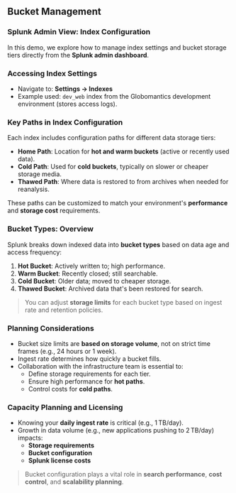 ## Bucket Management

### Splunk Admin View: Index Configuration
In this demo, we explore how to manage index settings and bucket storage tiers directly from the **Splunk admin dashboard**.

### Accessing Index Settings
* Navigate to: **Settings → Indexes**
* Example used: `dev_web` index from the Globomantics development environment (stores access logs).

### Key Paths in Index Configuration
Each index includes configuration paths for different data storage tiers:
* **Home Path**:
  Location for **hot and warm buckets** (active or recently used data).
* **Cold Path**:
  Used for **cold buckets**, typically on slower or cheaper storage media.
* **Thawed Path**:
  Where data is restored to from archives when needed for reanalysis.

These paths can be customized to match your environment's **performance** and **storage cost** requirements.

### Bucket Types: Overview
Splunk breaks down indexed data into **bucket types** based on data age and access frequency:
1. **Hot Bucket**:
   Actively written to; high performance.
2. **Warm Bucket**:
   Recently closed; still searchable.
3. **Cold Bucket**:
   Older data; moved to cheaper storage.
4. **Thawed Bucket**:
   Archived data that's been restored for search.

> You can adjust **storage limits** for each bucket type based on ingest rate and retention policies.

### Planning Considerations
* Bucket size limits are **based on storage volume**, not on strict time frames (e.g., 24 hours or 1 week).
* Ingest rate determines how quickly a bucket fills.
* Collaboration with the infrastructure team is essential to:
  * Define storage requirements for each tier.
  * Ensure high performance for **hot paths**.
  * Control costs for **cold paths**.

### Capacity Planning and Licensing
* Knowing your **daily ingest rate** is critical (e.g., 1 TB/day).
* Growth in data volume (e.g., new applications pushing to 2 TB/day) impacts:
  * **Storage requirements**
  * **Bucket configuration**
  * **Splunk license costs**

> Bucket configuration plays a vital role in **search performance**, **cost control**, and **scalability planning**.